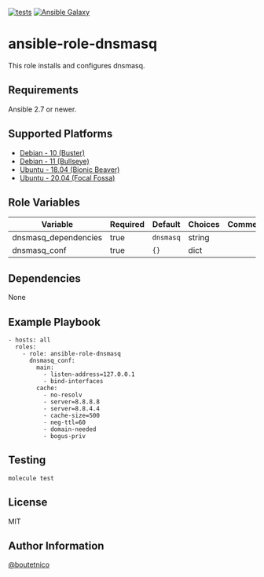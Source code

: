 [![tests](https://github.com/boutetnico/ansible-role-dnsmasq/workflows/Test%20ansible%20role/badge.svg)](https://github.com/boutetnico/ansible-role-dnsmasq/actions?query=workflow%3A%22Test+ansible+role%22)
[![Ansible Galaxy](https://img.shields.io/badge/galaxy-boutetnico.dnsmasq-blue.svg)](https://galaxy.ansible.com/boutetnico/dnsmasq)

ansible-role-dnsmasq
====================

This role installs and configures dnsmasq.

Requirements
------------

Ansible 2.7 or newer.

Supported Platforms
-------------------

- [Debian - 10 (Buster)](https://wiki.debian.org/DebianBuster)
- [Debian - 11 (Bullseye)](https://wiki.debian.org/DebianBullseye)
- [Ubuntu - 18.04 (Bionic Beaver)](http://releases.ubuntu.com/18.04/)
- [Ubuntu - 20.04 (Focal Fossa)](http://releases.ubuntu.com/20.04/)

Role Variables
--------------

| Variable             | Required | Default             | Choices   | Comments                                 |
|----------------------|----------|---------------------|-----------|------------------------------------------|
| dnsmasq_dependencies | true     | `dnsmasq`           | string    |                                          |
| dnsmasq_conf         | true     | `{}`                | dict      |                                          |

Dependencies
------------

None

Example Playbook
----------------

    - hosts: all
      roles:
        - role: ansible-role-dnsmasq
          dnsmasq_conf:
            main:
              - listen-address=127.0.0.1
              - bind-interfaces
            cache:
              - no-resolv
              - server=8.8.8.8
              - server=8.8.4.4
              - cache-size=500
              - neg-ttl=60
              - domain-needed
              - bogus-priv

Testing
-------

    molecule test

License
-------

MIT

Author Information
------------------

[@boutetnico](https://github.com/boutetnico)
